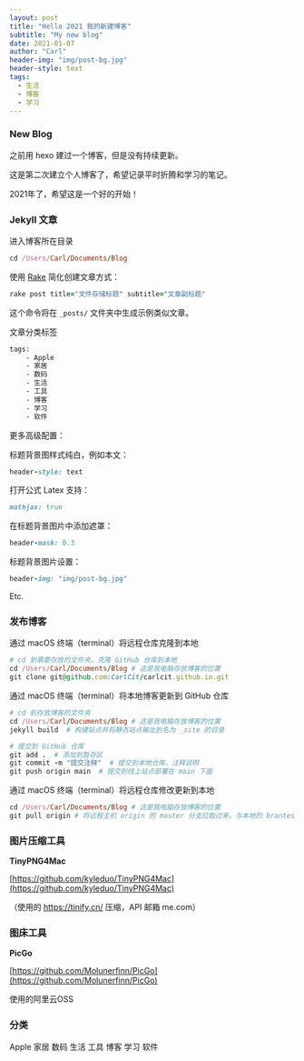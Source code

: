 ```yaml
---
layout: post
title: "Hello 2021 我的新建博客"
subtitle: "My new blog"
date: 2021-01-07
author: "Carl"
header-img: "img/post-bg.jpg"
header-style: text
tags:
  - 生活
  - 博客
  - 学习
---
```




### New Blog



之前用 hexo 建过一个博客，但是没有持续更新。



这是第二次建立个人博客了，希望记录平时折腾和学习的笔记。



2021年了，希望这是一个好的开始！



### Jekyll 文章

进入博客所在目录

```ruby
cd /Users/Carl/Documents/Blog
```

使用 [Rake](https://github.com/ruby/rake) 简化创建文章方式：

```ruby
rake post title="文件存储标题" subtitle="文章副标题"
```

这个命令将在 `_posts/` 文件夹中生成示例类似文章。

文章分类标签

```bash
tags: 
	- Apple
	- 家居
	- 数码
	- 生活
	- 工具
	- 博客
	- 学习
	- 软件
```

更多高级配置：

标题背景图样式纯白，例如本文：

```ruby
header-style: text
```

打开公式 Latex 支持：

```ruby
mathjax: true
```

在标题背景图片中添加遮罩：

```ruby
header-mask: 0.3
```

标题背景图片设置：

```ruby
header-img: "img/post-bg.jpg"
```



Etc.



### 发布博客



通过 macOS 终端（terminal）将远程仓库克隆到本地

```ruby
# cd 到需要存放的文件夹，克隆 GitHub 仓库到本地
cd /Users/Carl/Documents/Blog # 这是我电脑存放博客的位置
git clone git@github.com:CarlCit/carlcit.github.io.git
```

通过 macOS 终端（terminal）将本地博客更新到 GitHub 仓库


```ruby
# cd 到存放博客的文件夹
cd /Users/Carl/Documents/Blog # 这是我电脑存放博客的位置
jekyll build  # 构建站点并将静态站点输出到名为 _site 的目录

# 提交到 GitHub 仓库
git add .  # 添加到暂存区
git commit -m "提交注释"  # 提交到本地仓库，注释说明
git push origin main  # 提交到线上站点部署在 main 下面
```

通过 macOS 终端（terminal）将远程仓库修改更新到本地

```ruby
cd /Users/Carl/Documents/Blog # 这是我电脑存放博客的位置
git pull origin # 将远程主机 origin 的 master 分支拉取过来，与本地的 brantest 分支合并
```





### 图片压缩工具

**TinyPNG4Mac**

[https://github.com/kyleduo/TinyPNG4Mac](https://github.com/kyleduo/TinyPNG4Mac)

（使用的 https://tinify.cn/ 压缩，API 邮箱 me.com）



### 图床工具

**PicGo**

[https://github.com/Molunerfinn/PicGo](https://github.com/Molunerfinn/PicGo)

使用的阿里云OSS



### 分类

Apple	家居	数码	生活	工具	博客	学习	软件

